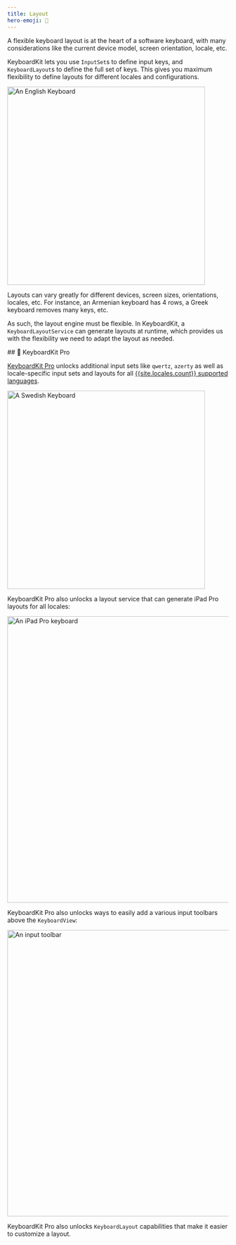 ```yaml
---
title: Layout
hero-emoji: 🔣
---
```



A flexible keyboard layout is at the heart of a software keyboard, with many considerations like the current device model, screen orientation, locale, etc.

KeyboardKit lets you use ``InputSet``s to define input keys, and ``KeyboardLayout``s to define the full set of keys. This gives you maximum flexibility to define layouts for different locales and configurations.

<img width="450" alt="An English Keyboard" src="{{page.assets}}keyboardview-english.jpg" />

Layouts can vary greatly for different devices, screen sizes, orientations, locales, etc. For instance, an Armenian keyboard has 4 rows, a Greek keyboard removes many keys, etc. 

As such, the layout engine must be flexible. In KeyboardKit, a ``KeyboardLayoutService`` can generate layouts at runtime, which provides us with the flexibility we need to adapt the layout as needed.


<a name="pro">
## 👑 KeyboardKit Pro

[KeyboardKit Pro][Pro] unlocks additional input sets like `qwertz`, `azerty` as well as locale-specific input sets and layouts for all [{{site.locales.count}} supported languages](/locales).

<img width="450" alt="A Swedish Keyboard" src="{{page.assets}}keyboardview-swedish.jpg" />

KeyboardKit Pro also unlocks a layout service that can generate iPad Pro layouts for all locales:

<img width="650" alt="An iPad Pro keyboard" src="{{page.assets}}keyboardview-ipadpro.jpg" />

KeyboardKit Pro also unlocks ways to easily add a various input toolbars above the `KeyboardView`:

<img width="650" alt="An input toolbar" src="{{page.assets}}inputtoolbar-ipadpro.png" />

KeyboardKit Pro also unlocks ``KeyboardLayout`` capabilities that make it easier to customize a layout.


[Pro]: /pro   
